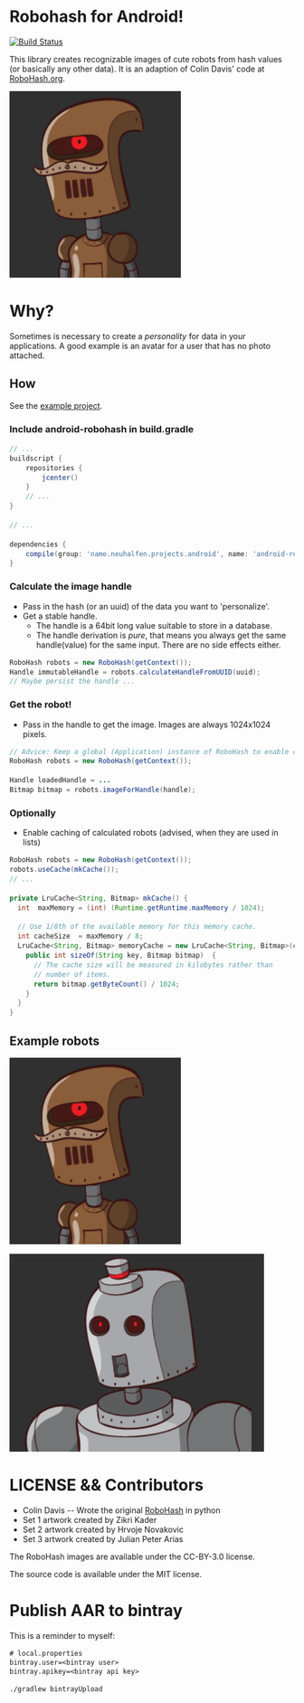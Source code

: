 Robohash for Android!
==========================
[![Build Status](https://travis-ci.org/neuhalje/android-robohash.svg?branch=master)](https://travis-ci.org/neuhalje/android-robohash)

This library creates recognizable images of cute robots from hash values (or basically any other data). It is an adaption of Colin Davis'  code at [RoboHash.org](http:/RoboHash.org).

![Example robot 1](readme.d/robot1.png)

Why?
==========

Sometimes is necessary to create a _personality_ for data in your applications. A good example is an avatar for a user that has no photo attached.


How
----------------
See the [example project](https://github.com/neuhalje/android-robohash-example).

### Include android-robohash in build.gradle

```groovy
// ...
buildscript {
    repositories {
        jcenter()
    }
    // ...
}

// ...

dependencies {
    compile(group: 'name.neuhalfen.projects.android', name: 'android-robohash', version: '1.0.3', ext: 'aar')
}
```



### Calculate the image handle
* Pass in the hash (or an uuid) of the data you want to 'personalize'.
* Get a stable handle.
  * The handle is a 64bit long value suitable to store in a database.
  * The handle derivation is _pure_, that means you always get the same handle(value) for the same input. There are no side effects either.

```java
RoboHash robots = new RoboHash(getContext());
Handle immutableHandle = robots.calculateHandleFromUUID(uuid);
// Maybe persist the handle ...

```

### Get the robot!
* Pass in the handle to get the image. Images are always 1024x1024 pixels.

```java
// Advice: Keep a global (Application) instance of RoboHash to enable caching.
RoboHash robots = new RoboHash(getContext());

Handle loadedHandle = ...
Bitmap bitmap = robots.imageForHandle(handle);

```

### Optionally
* Enable caching of calculated robots (advised, when they are used in lists)

```java
RoboHash robots = new RoboHash(getContext());
robots.useCache(mkCache());
// ...

private LruCache<String, Bitmap> mkCache() {
  int  maxMemory = (int) (Runtime.getRuntime.maxMemory / 1024);

  // Use 1/8th of the available memory for this memory cache.
  int cacheSize  = maxMemory / 8;
  LruCache<String, Bitmap> memoryCache = new LruCache<String, Bitmap>(cacheSize) {
    public int sizeOf(String key, Bitmap bitmap)  {
      // The cache size will be measured in kilobytes rather than
      // number of items.
      return bitmap.getByteCount() / 1024;
    }
  }
}
```
Example robots
-------------------

![Example robot 1](readme.d/robot1.png)

![Example robot 2](readme.d/robot2.png)

LICENSE && Contributors
==================
* Colin Davis -- Wrote the original [RoboHash](http:/RoboHash.org) in python
* Set 1 artwork created by Zikri Kader
* Set 2 artwork created by Hrvoje Novakovic
* Set 3 artwork created by Julian Peter Arias

The RoboHash images are available under the CC-BY-3.0 license.

The source code is available under the MIT license.

Publish AAR to bintray
=================

This is a reminder to myself:

```properties
# local.properties
bintray.user=<bintray user>
bintray.apikey=<bintray api key>
```

`./gradlew bintrayUpload`
